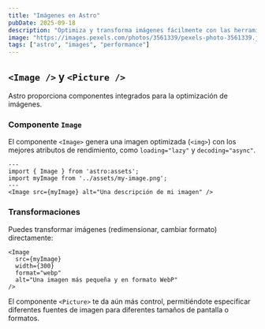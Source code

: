 ```yaml
---
title: "Imágenes en Astro"
pubDate: 2025-09-18
description: "Optimiza y transforma imágenes fácilmente con las herramientas de Astro."
image: "https://images.pexels.com/photos/3561339/pexels-photo-3561339.jpeg?auto=compress&cs=tinysrgb&w=1260&h=750&dpr=2"
tags: ["astro", "images", "performance"]
---
```


## `<Image />` y `<Picture />`

Astro proporciona componentes integrados para la optimización de imágenes.

### Componente `Image`

El componente `<Image>` genera una imagen optimizada (`<img>`) con los mejores atributos de rendimiento, como `loading="lazy"` y `decoding="async"`.

```astro
---
import { Image } from 'astro:assets';
import myImage from '../assets/my-image.png';
---
<Image src={myImage} alt="Una descripción de mi imagen" />
```

### Transformaciones

Puedes transformar imágenes (redimensionar, cambiar formato) directamente:

```astro
<Image
  src={myImage}
  width={300}
  format="webp"
  alt="Una imagen más pequeña y en formato WebP"
/>
```

El componente `<Picture>` te da aún más control, permitiéndote especificar diferentes fuentes de imagen para diferentes tamaños de pantalla o formatos.